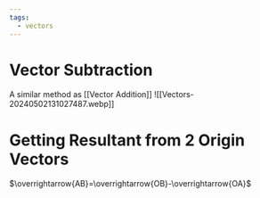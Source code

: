```yaml
---
tags:
  - vectors
---
```

# Vector Subtraction
A similar method as [[Vector Addition]]
![[Vectors-20240502131027487.webp]]
# Getting Resultant from 2 Origin Vectors
$\overrightarrow{AB}=\overrightarrow{OB}-\overrightarrow{OA}$